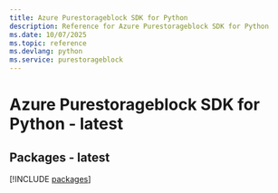 ```yaml
---
title: Azure Purestorageblock SDK for Python
description: Reference for Azure Purestorageblock SDK for Python
ms.date: 10/07/2025
ms.topic: reference
ms.devlang: python
ms.service: purestorageblock
---
```

# Azure Purestorageblock SDK for Python - latest
## Packages - latest
[!INCLUDE [packages](purestorageblock-index.md)]